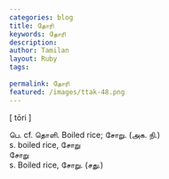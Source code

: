 ```yaml
---
categories: blog
title: தோரி
keywords: தோரி
description: 
author: Tamilan
layout: Ruby
tags: 
 
permalink: தோரி
featured: /images/ttak-48.png
---
```

  
[ tōri ]  
  
பெ. cf. தொளி. Boiled rice; சோறு. (அக. நி.)  
s. boiled rice, சோறு  
சோறு  
s. Boiled rice, சோறு. (சது.)